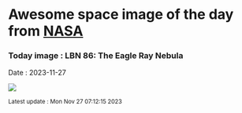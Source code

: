 
# Awesome space image of the day from [NASA](https://api.nasa.gov/)

### Today image : LBN 86: The Eagle Ray Nebula
Date : 2023-11-27

![](https://apod.nasa.gov/apod/image/2311/EagleRay_Chander_960.jpg)

<small>Latest update : Mon Nov 27 07:12:15 2023</small>
        